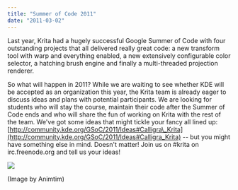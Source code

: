```yaml
---
title: "Summer of Code 2011"
date: "2011-03-02"
---
```


Last year, Krita had a hugely successful Google Summer of Code with four outstanding projects that all delivered really great code: a new transform tool with warp and everything enabled, a new extensively configurable color selector, a hatching brush engine and finally a multi-threaded projection renderer.

So what will happen in 2011? While we are waiting to see whether KDE will be accepted as an organization this year, the Krita team is already eager to discuss ideas and plans with potential participants. We are looking for students who will stay the course, maintain their code after the Summer of Code ends and who will share the fun of working on Krita with the rest of the team. We've got some ideas that might tickle your fancy all lined up: [http://community.kde.org/GSoC/2011/Ideas#Calligra\_Krita](http://community.kde.org/GSoC/2011/Ideas#Calligra_Krita) -- but you might have something else in mind. Doesn't matter! Join us on #krita on irc.freenode.org and tell us your ideas!

![](https://krita.org/wp-content/uploads/2011/03/timbadguyshot17022011.png)  

(Image by Animtim)
